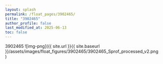 ```yaml
---
layout: splash
permalink: /float_pages/3902465/
title: "3902465"
author_profile: false
last_modified_at: 2025-06-13
toc: false
---
```

 
3902465
![img-png]({{ site.url }}{{ site.baseurl }}/assets/images/float_figures/3902465/3902465_Sprof_processed_v2.png)